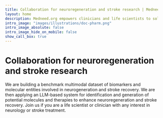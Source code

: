 ```yaml
---
title: Collaboration for neuroregeneration and stroke research | Medneed.org
layout: home
description: Medneed.org empowers clinicians and life scientists to solve challenges and advance healthcare.
intro_image: "images/illustrations/doc-pharm.png"
intro_image_absolute: false
intro_image_hide_on_mobile: false
show_call_box: true
---
```


# Collaboration for neuroregeneration and stroke research
 
We are building a benchmark multimodal dataset of biomarkers and molecular entities involved in neurogeneration and stroke recovery. We are then applying an LLM-based system for identification and generation of potential molecules and therapies to enhance neuroregeneration and stroke recovery. Join us if you are a life scientist or clinician with any interest in neurology or stroke treatment. 